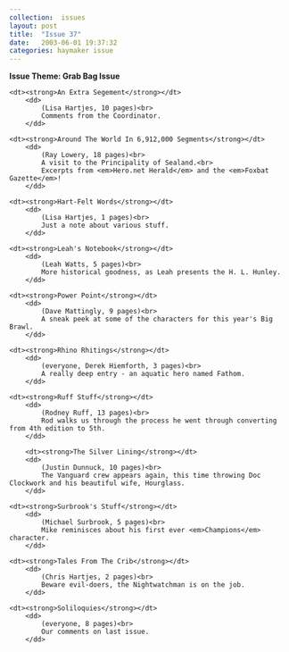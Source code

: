 ```yaml
---
collection:  issues
layout: post
title:  "Issue 37"
date:   2003-06-01 19:37:32
categories: haymaker issue
---
```


<dl>
	<dt class="theme"><strong>Issue Theme: Grab Bag Issue</theme></strong></dt>

	<dt><strong>An Extra Segement</strong></dt>
		<dd>
		 	(Lisa Hartjes, 10 pages)<br>
			Comments from the Coordinator.
		</dd>
		
	<dt><strong>Around The World In 6,912,000 Segments</strong></dt>
		<dd>
		 	(Ray Lowery, 18 pages)<br>
			A visit to the Principality of Sealand.<br>
			Excerpts from <em>Hero.net Herald</em> and the <em>Foxbat Gazette</em>!
		</dd>

	<dt><strong>Hart-Felt Words</strong></dt>
		<dd>
		 	(Lisa Hartjes, 1 pages)<br>
			Just a note about various stuff.
		</dd>

	<dt><strong>Leah's Notebook</strong></dt>
		<dd>
		 	(Leah Watts, 5 pages)<br>
			More historical goodness, as Leah presents the H. L. Hunley.
		</dd>

	<dt><strong>Power Point</strong></dt>
		<dd>
		 	(Dave Mattingly, 9 pages)<br>
			A sneak peek at some of the characters for this year's Big Brawl.
		</dd>

	<dt><strong>Rhino Rhitings</strong></dt>
		<dd>
		 	(everyone, Derek Hiemforth, 3 pages)<br>
			A really deep entry - an aquatic hero named Fathom.
		</dd>

	<dt><strong>Ruff Stuff</strong></dt>
		<dd>
			(Rodney Ruff, 13 pages)<br>
			Rod walks us through the process he went through converting from 4th edition to 5th.
		</dd>

		<dt><strong>The Silver Lining</strong></dt>
		<dd>
		 	(Justin Dunnuck, 10 pages)<br>
			The Vanguard crew appears again, this time throwing Doc Clockwork and his beautiful wife, Hourglass.
		</dd>
	
	<dt><strong>Surbrook's Stuff</strong></dt>
		<dd>
		 	(Michael Surbrook, 5 pages)<br>
			Mike reminisces about his first ever <em>Champions</em> character.
		</dd>

	<dt><strong>Tales From The Crib</strong></dt>
		<dd>
		 	(Chris Hartjes, 2 pages)<br>
			Beware evil-doers, the Nightwatchman is on the job.
		</dd>

	<dt><strong>Soliloquies</strong></dt>
		<dd>
		 	(everyone, 8 pages)<br>
			Our comments on last issue.
		</dd>
</dl>
